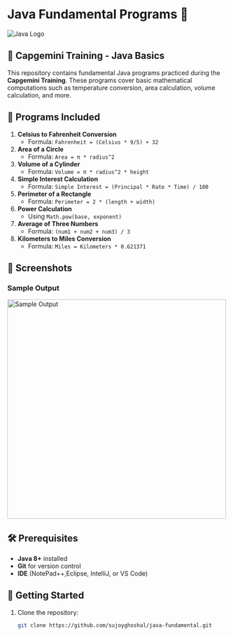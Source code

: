 # Java Fundamental Programs 🚀

![Java Logo](https://upload.wikimedia.org/wikipedia/en/3/30/Java_programming_language_logo.svg)

## 🏢 Capgemini Training - Java Basics

This repository contains fundamental Java programs practiced during the **Capgemini Training**. These programs cover basic mathematical computations such as temperature conversion, area calculation, volume calculation, and more.

## 📌 Programs Included
1. **Celsius to Fahrenheit Conversion**  
   - Formula: `Fahrenheit = (Celsius * 9/5) + 32`
2. **Area of a Circle**  
   - Formula: `Area = π * radius^2`
3. **Volume of a Cylinder**  
   - Formula: `Volume = π * radius^2 * height`
4. **Simple Interest Calculation**  
   - Formula: `Simple Interest = (Principal * Rate * Time) / 100`
5. **Perimeter of a Rectangle**  
   - Formula: `Perimeter = 2 * (length + width)`
6. **Power Calculation**  
   - Using `Math.pow(base, exponent)`
7. **Average of Three Numbers**  
   - Formula: `(num1 + num2 + num3) / 3`
8. **Kilometers to Miles Conversion**  
   - Formula: `Miles = Kilometers * 0.621371`

## 📸 Screenshots
### Sample Output  
<img src="assets/sample-output.png" alt="Sample Output" width="500">

## 🛠 Prerequisites
- **Java 8+** installed  
- **Git** for version control  
- **IDE** (NotePad++,Eclipse, IntelliJ, or VS Code)

## 🚀 Getting Started
1. Clone the repository:  
   ```sh
   git clone https://github.com/sujoyghoshal/java-fundamental.git
